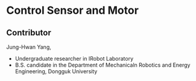# Control Sensor and Motor

## Contributor

Jung-Hwan Yang, 
- Undergraduate researcher in IRobot Laboratory 
- B.S. candidate in the Department of Mechanicaln Robotics and Energy Engineering, Dongguk University
